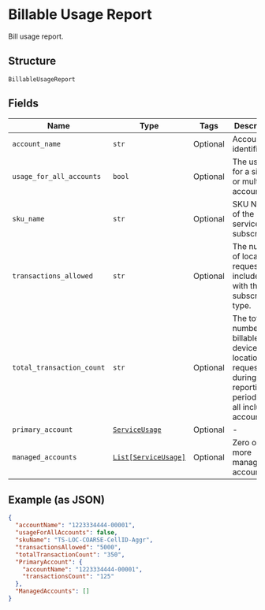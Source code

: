 
# Billable Usage Report

Bill usage report.

## Structure

`BillableUsageReport`

## Fields

| Name | Type | Tags | Description |
|  --- | --- | --- | --- |
| `account_name` | `str` | Optional | Account identifier. |
| `usage_for_all_accounts` | `bool` | Optional | The usage is for a single or multiple accounts. |
| `sku_name` | `str` | Optional | SKU Name of the service subscription. |
| `transactions_allowed` | `str` | Optional | The number of location requests included with the subscription type. |
| `total_transaction_count` | `str` | Optional | The total number of billable device location requests during the reporting period from all included accounts. |
| `primary_account` | [`ServiceUsage`](../../doc/models/service-usage.md) | Optional | - |
| `managed_accounts` | [`List[ServiceUsage]`](../../doc/models/service-usage.md) | Optional | Zero or more managed accounts. |

## Example (as JSON)

```json
{
  "accountName": "1223334444-00001",
  "usageForAllAccounts": false,
  "skuName": "TS-LOC-COARSE-CellID-Aggr",
  "transactionsAllowed": "5000",
  "totalTransactionCount": "350",
  "PrimaryAccount": {
    "accountName": "1223334444-00001",
    "transactionsCount": "125"
  },
  "ManagedAccounts": []
}
```


